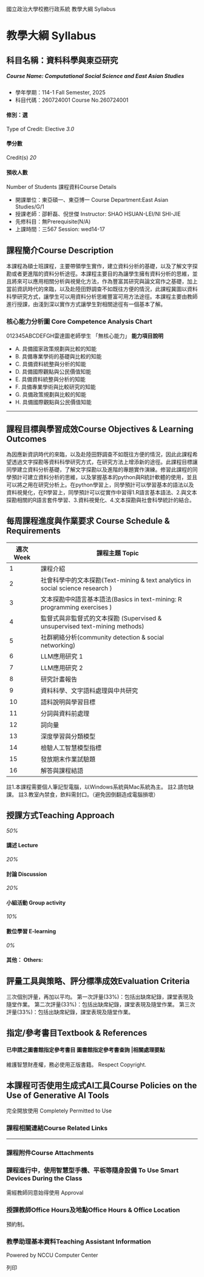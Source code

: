 國立政治大學校務行政系統 教學大綱 Syllabus
# 教學大綱 Syllabus
##  科目名稱：資料科學與東亞研究
#####  Course Name: Computational Social Science and East Asian Studies
  * 學年學期：114-1 Fall Semester, 2025 
  * 科目代碼：260724001 Course No.260724001


#### 修別：選
Type of Credit: Elective 
_3.0_
#### 學分數
Credit(s)
_20_
#### 預收人數
Number of Students
課程資料Course Details
  * 開課單位：東亞碩一、東亞博一 Course Department:East Asian Studies/G/1 
  * 授課老師：邵軒磊、倪世傑 Instructor: SHAO HSUAN-LEI/NI SHI-JIE 
  * 先修科目：無Prerequisite(N/A)
  * 上課時間：三567 Session: wed14-17


##  課程簡介Course Description
本課程為碩士班課程，主要帶領學生實作，建立資料分析的基礎，以及了解文字探勘或者更進階的資料分析途徑。本課程主要目的為讓學生擁有資料分析的思維，並且將來可以應用相關分析與視覺化方法，作為豐富其研究與論文寫作之基礎，加上當前資訊時代的來臨，以及赴陸田野調查不如既往方便的情況，此課程冀圖以資料科學研究方式，讓學生可以用資料分析思維豐富可用方法途徑。本課程主要由教師進行授課，由淺到深以實作方式讓學生對相關途徑有一個基本了解。
###  核心能力分析圖 Core Competence Analysis Chart
012345ABCDEFGH雷達圖老師學生
「無核心能力」 
**能力項目說明**
  * A. 具備國家政策規劃與比較的知能
  * B. 具備專業學術的基礎與比較的知能
  * C. 具備資料統整與分析的知能
  * D. 具備國際觀點與公民價值知能
  * E. 具備資料統整與分析的知能
  * F. 具備專業學術與比較研究的知能
  * G. 具備政策規劃與比較的知能
  * H. 具備國際觀點與公民價值知能


* * *
##  課程目標與學習成效Course Objectives & Learning Outcomes 
為因應新資訊時代的來臨，以及赴陸田野調查不如既往方便的情況，因此此課程希望透過文字探勘等資料科學研究方式，在研究方法上增添新的途徑。此課程目標讓同學建立資料分析基礎，了解文字探勘以及進階的專題實作演練。修習此課程的同學預計可建立資料分析的思維，以及掌握基本的python與R統計軟體的使用，並且可以將之用在研究分析上。在python學習上，同學預計可以學習基本的語法以及資料視覺化，在R學習上，同學預計可以從實作中習得1.R語言基本語法、2.與文本探勘相關的R語言套件學習、3.資料視覺化、4.文本探勘與社會科學統計的結合。
##  每周課程進度與作業要求 Course Schedule & Requirements
**週次** **Week** |  **課程主題** **Topic**  
---|---  
1 |  課程介紹  
2 |  社會科學中的文本探勘(Text-mining & text analytics in social science research )  
3 |  文本探勘中R語言基本語法(Basics in text-mining: R programming exercises )  
4 |  監督式與非監督式的文本探勘 (Supervised & unsupervised text-mining methods)  
5 |  社群網絡分析(community detection & social networking)  
6 |  LLM應用研究 1  
7 |  LLM應用研究 2  
8 |  研究計畫報告  
9 |  資料科學、文字語料處理與中共研究   
10 |  語料說明與學習目標  
11 |  分詞與資料前處理   
12 |  詞向量   
13 |  深度學習與分類模型   
14 |  檢驗人工智慧模型指標   
15 |  發放期末作業試驗題   
16 |  解答與課程結語  
註1.本課程需要個人筆記型電腦，以Windows系統與Mac系統為主。
註2.請勿缺課。
註3.教室內禁食，飲料需封口。（避免因倒翻造成電腦損壞）
##  授課方式Teaching Approach
_50%_
####  講述 Lecture
_20%_
####  討論 Discussion
_20%_
####  小組活動 Group activity
_10%_
####  數位學習 E-learning
_0%_
####  其他： Others:
##  評量工具與策略、評分標準成效Evaluation Criteria
三次個別評量，再加以平均。
第一次評量(33%)：包括出缺席紀錄，課堂表現及隨堂作業。
第二次評量(33%)：包括出缺席紀錄，課堂表現及隨堂作業。
第三次評量(33%)：包括出缺席紀錄，課堂表現及隨堂作業。
##  指定/參考書目Textbook & References
####  已申請之圖書館指定參考書目  圖書館指定參考書查詢 |相關處理要點
維護智慧財產權，務必使用正版書籍。 Respect Copyright.
##  本課程可否使用生成式AI工具Course Policies on the Use of Generative AI Tools
完全開放使用 Completely Permitted to Use
###  課程相關連結Course Related Links
* * *
###  課程附件Course Attachments
###  課程進行中，使用智慧型手機、平板等隨身設備 To Use Smart Devices During the Class
需經教師同意始得使用  Approval
###  授課教師Office Hours及地點Office Hours & Office Location
預約制。
###  教學助理基本資料Teaching Assistant Information
Powered by NCCU Computer Center
  
列印

